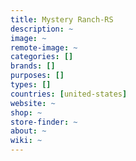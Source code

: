 ```yaml
---
title: Mystery Ranch-RS
description: ~
image: ~
remote-image: ~
categories: []
brands: []
purposes: []
types: []
countries: [united-states]
website: ~
shop: ~
store-finder: ~
about: ~
wiki: ~
---
```


